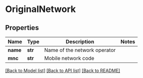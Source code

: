 # OriginalNetwork


## Properties
Name | Type | Description | Notes
------------ | ------------- | ------------- | -------------
**name** | **str** | Name of the network operator | 
**mnc** | **str** | Mobile network code | 


[[Back to Model list]](../../README.md#models) [[Back to API list]](../../README.md#available-methods) [[Back to README]](../../README.md)


